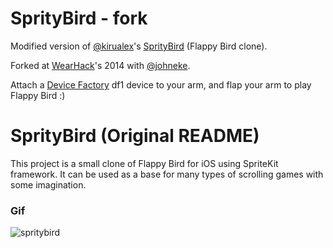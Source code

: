 # SprityBird - fork

Modified version of [@kirualex](https://github.com/kirualex)'s [SprityBird](https://github.com/kirualex/SprityBird) (Flappy Bird clone).

Forked at [WearHack](http://wearhacks.com)'s 2014 with [@johneke](https://github.com/johneke).

Attach a [Device Factory](https://github.com/devicefactory) df1 device to your arm, and flap your arm to play Flappy Bird :)


# SprityBird (Original README)

This project is a small clone of Flappy Bird for iOS using SpriteKit framework. It can be used as a base for many types of scrolling games with some imagination.

### Gif

![spritybird](http://i.imgur.com/T5cZrCP.gif)
